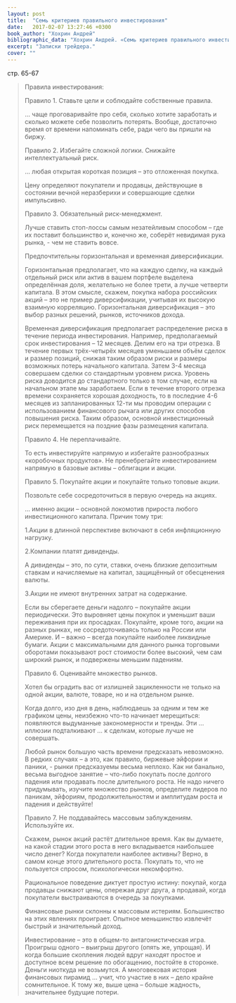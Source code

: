 ```yaml
---
layout: post
title:  "Семь критериев правильного инвестирования"
date:   2017-02-07 13:27:46 +0300
book_author: "Хохрин Андрей"
bibliographic_data: "Хохрин Андрей. «Семь критериев правильного инвестирования». Журнал «Рынок ценных бумаг», №7, 2016 г., стр.65-67"
excerpt: "Записки трейдера."
cover: ""
---
```


стр. 65-67

> Правила инвестирования:
>
> Правило 1. Ставьте цели и соблюдайте собственные правила.
>
> … чаще проговаривайте про себя, сколько хотите заработать и сколько можете себе позволить потерять. Вообще, достаточно время от времени напоминать себе, ради чего вы пришли на биржу.
>
> Правило 2. Избегайте сложной логики. Снижайте интеллектуальный риск.
>
> … любая открытая короткая позиция – это отложенная покупка. 
>
> Цену определяют покупатели и продавцы, действующие в состоянии вечной неразберихи и совершающие сделки импульсивно.
>
> Правило 3. Обязательный риск-менеджмент.
>
> Лучше ставить стоп-лоссы самым незатейливым способом – где их поставит большинство и, конечно же, соберёт невидимая рука рынка, - чем не ставить вовсе.
>
> Предпочтительны горизонтальная и временная диверсификации.
>
> Горизонтальная предполагает, что на каждую сделку, на каждый отдельный риск или актив в вашем портфеле выделена определённая доля, желательно не более трети, а лучше четверти капитала. В этом смысле, скажем, покупка набора российских акций – это не пример диверсификации, учитывая их высокую взаимную корреляцию. Горизонтальная диверсификация – это выбор разных решений, рынков, источников дохода.
>
> Временная диверсификация предполагает распределение риска в течение периода инвестирования. Например, предполагаемый срок инвестирования – 12 месяцев. Делим его на три отрезка. В течение первых трёх-четырёх месяцев уменьшаем объём сделок и размер позиций, снижая таким образом риски и размеры возможных потерь начального капитала. Затем 3-4 месяца совершаем сделки со стандартным уровнем риска. Уровень риска доводится до стандартного только в том случае, если на начальном этапе мы заработаем. Если в течение второго отрезка времени сохраняется хорошая доходность, то в последние 4-6 месяцев из запланированных 12-ти мы проводим операции с использованием финансового рычага или других способов повышения риска. Таким образом, основной инвестиционный риск перемещается на поздние фазы размещения капитала.
>
> Правило 4. Не переплачивайте.
>
> То есть инвестируйте напрямую и избегайте разнообразных «коробочных продуктов». Не пренебрегайте инвестированием напрямую в базовые активы – облигации и акции.
>
> Правило 5. Покупайте акции и покупайте только топовые акции.
>
> Позвольте себе сосредоточиться в первую очередь на акциях.
>
> … именно акции – основной локомотив прироста любого инвестиционного капитала. Причин тому три:
>
> 1.Акции в длинной перспективе включают в себя инфляционную нагрузку.
>
> 2.Компании платят дивиденды.
>
> А дивиденды – это, по сути, ставки, очень близкие депозитным ставкам и начисляемые на капитал, защищённый от обесценения валюты.
>
> 3.Акции не имеют внутренних затрат на содержание.
>
> Если вы сберегаете деньги надолго – покупайте акции периодически. Это выровняет цены покупок и уменьшит ваши переживания при их просадках. Покупайте, кроме того, акции на разных рынках, не сосредоточиваясь только на России или Америке. И – важно – всегда покупайте наиболее ликвидные бумаги. Акции с максимальными для данного рынка торговыми оборотами показывают рост стоимости более высокий, чем сам широкий рынок, и подвержены меньшим падениям.
>
> Правило 6. Оценивайте множество рынков.
>
> Хотел бы оградить вас от излишней зацикленности не только на одной акции, валюте, товаре, но и на отдельном рынке.
>
> Когда долго, изо дня в день, наблюдаешь за одним и тем же графиком цены, неизбежно что-то начинает мерещиться: появляются выдуманные закономерности и тренды. Эти … иллюзии подталкивают … к сделкам, которые лучше не совершать.
>
> Любой рынок большую часть времени предсказать невозможно. В редких случаях – а это, как правило, биржевые эйфории и паники, - рынки предсказуемы весьма неплохо. Как ни банально, весьма выгодное занятие – что-либо покупать после долгого падения или продавать после длительного роста. Не надо ничего придумывать, изучите множество рынков, определите лидеров по паникам, эйфориям, продолжительностям и амплитудам роста и падения и действуйте!
>
> Правило 7. Не поддавайтесь массовым заблуждениям. Используйте их.
>
> Скажем, рынок акций растёт длительное время. Как вы думаете, на какой стадии этого роста в него вкладывается наибольшее число денег? Когда покупатели наиболее активны? Верно, в самом конце этого длительного роста. Покупать то, что не пользуется спросом, психологически некомфортно.
>
> Рациональное поведение диктует простую истину: покупай, когда продавцы снижают цены, опережая друг друга, а продавай, когда покупатели выстраиваются в очередь за покупками.
>
> Финансовые рынки склонны к массовым истериям. Большинство на этих явлениях проиграет. Опытное меньшинство извлечёт быстрый и значительный доход.
>
> Инвестирование – это в общем-то антагонистическая игра. Проигрыш одного – выигрыш другого (опять же, упрощая). И когда большие скопления людей вдруг находят простое и доступное всем решение по обогащению, постойте в сторонке. Деньги ниоткуда не возьмутся. А многовековая история финансовых пирамид … учит, что участие в них – дело крайне сомнительное. К тому же, выше цена – больше жадность, значительнее будущие потери.
